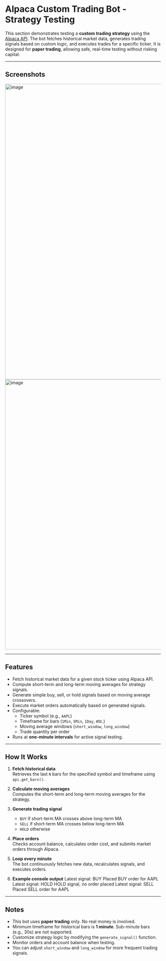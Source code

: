 # Alpaca Custom Trading Bot - Strategy Testing

This section demonstrates testing a **custom trading strategy** using the [Alpaca API](https://alpaca.markets/). The bot fetches historical market data, generates trading signals based on custom logic, and executes trades for a specific ticker. It is designed for **paper trading**, allowing safe, real-time testing without risking capital.

---

## Screenshots 

<img width="1470" height="956" alt="image" src="https://github.com/user-attachments/assets/2aeeee7d-6138-4659-a466-24125b2ed4d5" /> 

<img width="1470" height="874" alt="image" src="https://github.com/user-attachments/assets/83168b73-a2eb-4ba1-9c8e-1cae73f9e58d" />

---

## Features

- Fetch historical market data for a given stock ticker using Alpaca API.
- Compute short-term and long-term moving averages for strategy signals.
- Generate simple buy, sell, or hold signals based on moving average crossovers.
- Execute market orders automatically based on generated signals.
- Configurable:
  - Ticker symbol (e.g., `AAPL`)
  - Timeframe for bars (`1Min`, `5Min`, `1Day`, etc.)
  - Moving average windows (`short_window`, `long_window`)
  - Trade quantity per order
- Runs at **one-minute intervals** for active signal testing.

---


## How It Works

1. **Fetch historical data**  
   Retrieves the last `N` bars for the specified symbol and timeframe using `api.get_bars()`.

2. **Calculate moving averages**  
   Computes the short-term and long-term moving averages for the strategy.

3. **Generate trading signal**  
   - `BUY` if short-term MA crosses above long-term MA  
   - `SELL` if short-term MA crosses below long-term MA  
   - `HOLD` otherwise

4. **Place orders**  
   Checks account balance, calculates order cost, and submits market orders through Alpaca.

5. **Loop every minute**  
   The bot continuously fetches new data, recalculates signals, and executes orders.

6. **Example console output**
  Latest signal: BUY
  Placed BUY order for AAPL
  Latest signal: HOLD
  HOLD signal, no order placed
  Latest signal: SELL
  Placed SELL order for AAPL

---

## Notes

- This bot uses **paper trading** only. No real money is involved.
- Minimum timeframe for historical bars is **1 minute**. Sub-minute bars (e.g., 30s) are not supported.
- Customize strategy logic by modifying the `generate_signal()` function.
- Monitor orders and account balance when testing.
- You can adjust `short_window` and `long_window` for more frequent trading signals.

